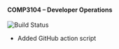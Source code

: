 #### COMP3104 – Developer Operations
![Build Status](https://github.com/julienwidmer/COMP3104/actions/workflows/cicd.yml/badge.svg)

- Added GitHub action script
